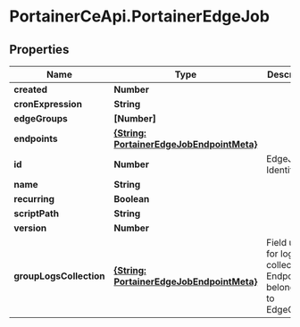 # PortainerCeApi.PortainerEdgeJob

## Properties
Name | Type | Description | Notes
------------ | ------------- | ------------- | -------------
**created** | **Number** |  | [optional] 
**cronExpression** | **String** |  | [optional] 
**edgeGroups** | **[Number]** |  | [optional] 
**endpoints** | [**{String: PortainerEdgeJobEndpointMeta}**](PortainerEdgeJobEndpointMeta.md) |  | [optional] 
**id** | **Number** | EdgeJob Identifier | [optional] 
**name** | **String** |  | [optional] 
**recurring** | **Boolean** |  | [optional] 
**scriptPath** | **String** |  | [optional] 
**version** | **Number** |  | [optional] 
**groupLogsCollection** | [**{String: PortainerEdgeJobEndpointMeta}**](PortainerEdgeJobEndpointMeta.md) | Field used for log collection of Endpoints belonging to EdgeGroups | [optional] 


